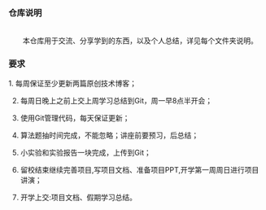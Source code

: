 <h3>仓库说明</h3>
<br>
&emsp;&emsp;本仓库用于交流、分享学到的东西，以及个人总结，详见每个文件夹说明。
<br>
<h3>要求</h3>
1. 每周保证至少更新两篇原创技术博客；

2. 每周日晚上之前上交上周学习总结到Git，周一早8点半开会；

3. 使用Git管理代码，每天保证更新；

4. 算法题抽时间完成，不能忽略；讲座前要预习，后总结；

5. 小实验和实验报告一块完成，上传到Git；

6. 留校结束继续完善项目,写项目文档、准备项目PPT,开学第一周周日进行项目讲演；

7. 开学上交:项目文档、假期学习总结。
